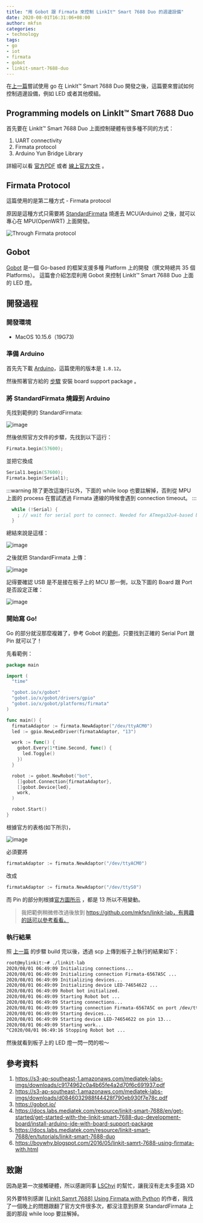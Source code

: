 ```yaml
---
title: "用 Gobot 跟 Firmata 來控制 LinkIt™ Smart 7688 Duo 的週邊設備"
date: 2020-08-01T16:31:06+08:00
author: mkfsn
categories:
- technology
tags:
- go
- iot
- firmata
- gobot
- linkit-smart-7688-duo
---
```


在[上一篇](/posts/write-go-in-linkit-smart-7688-duo.html)嘗試使用 go 在 LinkIt™ Smart 7688 Duo 開發之後，這篇要來嘗試如何控制週邊設備，例如 LED 或者其他模組。

<!-- more -->

## Programming models on LinkIt™ Smart 7688 Duo

首先要在 LinkIt™ Smart 7688 Duo 上面控制硬體有很多種不同的方式：

1. UART connectivity
2. Firmata protocol 
3. Arduino Yun Bridge Library

詳細可以看 [官方PDF](https://s3-ap-southeast-1.amazonaws.com/mediatek-labs-imgs/downloads/c9174962c0a4b65fe4a2d70f6c691937.pdf)
或者 [線上官方文件](https://docs.labs.mediatek.com/resource/linkit-smart-7688/en/tutorials/linkit-smart-7688-duo) 。

## Firmata Protocol

這篇使用的是第二種方式 - Firmata protocol

原因是這種方式只需要將 [StandardFirmata](https://github.com/firmata/arduino/blob/master/examples/StandardFirmata/StandardFirmata.ino)
燒進去 MCU(Arduino) 之後，就可以專心在 MPU(OpenWRT) 上面開發。

![Through Firmata protocol](https://docs.labs.mediatek.com/resource/linkit-smart-7688/files/en/6914441/6914785/1/1469525226192/duo-firmata-arch.png)

## Gobot

[Gobot](https://gobot.io/) 是一個 Go-based 的框架支援多種 Platform 上的開發（撰文時總共 35 個 Platforms）。
這篇會介紹怎麼利用 Gobot 來控制 LinkIt™ Smart 7688 Duo 上面的 LED 燈。

## 開發過程

### 開發環境

- MacOS 10.15.6（19G73)

### 準備 Arduino

首先先下載 [Arduino](https://www.arduino.cc/en/Main/Software)，這篇使用的版本是 `1.8.12`。

然後照著官方給的 [步驟](https://docs.labs.mediatek.com/resource/linkit-smart-7688/en/get-started/get-started-with-the-linkit-smart-7688-duo-development-board/install-arduino-ide-with-board-support-package)
安裝 board support package 。

### 將 StandardFirmata 燒錄到 Arduino

先找到範例的 StandardFirmata:

![image](https://user-images.githubusercontent.com/667169/89098459-61024b80-d41a-11ea-9af2-b0adcfb571f0.png)

然後依照官方文件的步驟，先找到以下這行：

```c
Firmata.begin(57600);
```

並把它換成

```c
Serial1.begin(57600);
Firmata.begin(Serial1);
```

:::warning
除了更改這幾行以外，下面的 while loop 也要註解掉，否則從 MPU 上面的 process 在嘗試透過 Firmata 連線的時候會遇到 connection timeout。
:::

```c
  while (!Serial) {
    ; // wait for serial port to connect. Needed for ATmega32u4-based boards and Arduino 101
  }
```

總結來說是這樣：

![image](https://user-images.githubusercontent.com/667169/89098615-c0ad2680-d41b-11ea-88c4-f49945fe015b.png)

之後就把 StandardFirmata 上傳：

![image](https://user-images.githubusercontent.com/667169/89099374-497a9100-d421-11ea-9593-af52f2f12203.png)

記得要確認 USB 是不是接在板子上的 MCU 那一側，以及下圖的 Board 跟 Port 是否設定正確：

![image](https://user-images.githubusercontent.com/667169/89098656-0cf86680-d41c-11ea-9c69-36db844ba220.png)

### 開始寫 Go!

Go 的部分就沒那麼複雜了，參考 Gobot 的[範例](https://gobot.io/#the-hello-world-of-things)，只要找到正確的 Serial Port 跟 Pin 就可以了！

先看範例：

```go
package main

import (
  "time"

  "gobot.io/x/gobot"
  "gobot.io/x/gobot/drivers/gpio"
  "gobot.io/x/gobot/platforms/firmata"
)

func main() {
  firmataAdaptor := firmata.NewAdaptor("/dev/ttyACM0")
  led := gpio.NewLedDriver(firmataAdaptor, "13")

  work := func() {
    gobot.Every(1*time.Second, func() {
      led.Toggle()
    })
  }

  robot := gobot.NewRobot("bot",
    []gobot.Connection{firmataAdaptor},
    []gobot.Device{led},
    work,
  )

  robot.Start()
}
```

根據官方的表格(如下所示)，

![image](https://user-images.githubusercontent.com/667169/89098756-e2f37400-d41c-11ea-8d2f-930a2d9c167b.png)

必須要將

```go
firmataAdaptor := firmata.NewAdaptor("/dev/ttyACM0")
```

改成

```go
firmataAdaptor := firmata.NewAdaptor("/dev/ttyS0")
```

而 Pin 的部分則根據[官方圖所示](https://s3-ap-southeast-1.amazonaws.com/mediatek-labs-imgs/downloads/d0846032988f44428f790eb930f7e78c.pdf)
，都是 13 所以不用變動。

> 我把範例稍微修改過後放到 https://github.com/mkfsn/linkit-lab，有興趣的話可以參考看看。

### 執行結果

照 [上一篇](/posts/write-go-in-linkit-smart-7688-duo.html) 的步驟 build 完以後，透過 scp 上傳到板子上執行的結果如下：

```bash
root@mylinkit:~# ./linkit-lab 
2020/08/01 06:49:09 Initializing connections...
2020/08/01 06:49:09 Initializing connection Firmata-6567A5C ...
2020/08/01 06:49:09 Initializing devices...
2020/08/01 06:49:09 Initializing device LED-74654622 ...
2020/08/01 06:49:09 Robot bot initialized.
2020/08/01 06:49:09 Starting Robot bot ...
2020/08/01 06:49:09 Starting connections...
2020/08/01 06:49:09 Starting connection Firmata-6567A5C on port /dev/ttyS0...
2020/08/01 06:49:09 Starting devices...
2020/08/01 06:49:09 Starting device LED-74654622 on pin 13...
2020/08/01 06:49:09 Starting work...
^C2020/08/01 06:49:16 Stopping Robot bot ...
```

然後就看到板子上的 LED 燈一閃一閃的啦～

## 參考資料

1. https://s3-ap-southeast-1.amazonaws.com/mediatek-labs-imgs/downloads/c9174962c0a4b65fe4a2d70f6c691937.pdf
2. https://s3-ap-southeast-1.amazonaws.com/mediatek-labs-imgs/downloads/d0846032988f44428f790eb930f7e78c.pdf
3. https://gobot.io/
4. https://docs.labs.mediatek.com/resource/linkit-smart-7688/en/get-started/get-started-with-the-linkit-smart-7688-duo-development-board/install-arduino-ide-with-board-support-package
5. https://docs.labs.mediatek.com/resource/linkit-smart-7688/en/tutorials/linkit-smart-7688-duo
6. https://boywhy.blogspot.com/2016/05/linkit-samrt-7688-using-firmata-with.html

## 致謝

因為是第一次接觸硬體，所以感謝同事 [LSChyi](http://github.com/LSChyi) 的幫忙，讓我沒有走太多歪路 XD

另外要特別感謝 <a href="https://boywhy.blogspot.com/2016/05/linkit-samrt-7688-using-firmata-with.html">[LinkIt Samrt 7688] Using Firmata with Python</a>
的作者，我找了一個晚上的問題跟翻了官方文件很多次，都沒注意到原來 StandardFirmata 上面的那段 while loop 要註解掉。
